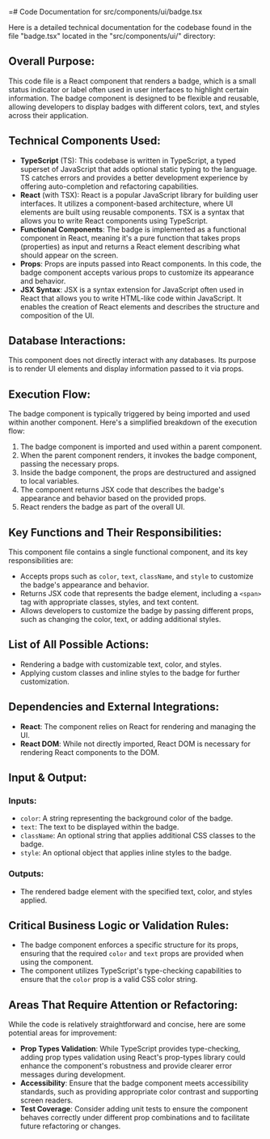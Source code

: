 =# Code Documentation for src/components/ui/badge.tsx

Here is a detailed technical documentation for the codebase found in the file "badge.tsx" located in the "src/components/ui/" directory:

## Overall Purpose:
This code file is a React component that renders a badge, which is a small status indicator or label often used in user interfaces to highlight certain information. The badge component is designed to be flexible and reusable, allowing developers to display badges with different colors, text, and styles across their application.

## Technical Components Used:
- **TypeScript** (TS): This codebase is written in TypeScript, a typed superset of JavaScript that adds optional static typing to the language. TS catches errors and provides a better development experience by offering auto-completion and refactoring capabilities.
- **React** (with TSX): React is a popular JavaScript library for building user interfaces. It utilizes a component-based architecture, where UI elements are built using reusable components. TSX is a syntax that allows you to write React components using TypeScript.
- **Functional Components**: The badge is implemented as a functional component in React, meaning it's a pure function that takes props (properties) as input and returns a React element describing what should appear on the screen.
- **Props**: Props are inputs passed into React components. In this code, the badge component accepts various props to customize its appearance and behavior.
- **JSX Syntax**: JSX is a syntax extension for JavaScript often used in React that allows you to write HTML-like code within JavaScript. It enables the creation of React elements and describes the structure and composition of the UI.

## Database Interactions:
This component does not directly interact with any databases. Its purpose is to render UI elements and display information passed to it via props.

## Execution Flow:
The badge component is typically triggered by being imported and used within another component. Here's a simplified breakdown of the execution flow:

1. The badge component is imported and used within a parent component.
2. When the parent component renders, it invokes the badge component, passing the necessary props.
3. Inside the badge component, the props are destructured and assigned to local variables.
4. The component returns JSX code that describes the badge's appearance and behavior based on the provided props.
5. React renders the badge as part of the overall UI.

## Key Functions and Their Responsibilities:
This component file contains a single functional component, and its key responsibilities are:
- Accepts props such as `color`, `text`, `className`, and `style` to customize the badge's appearance and behavior.
- Returns JSX code that represents the badge element, including a `<span>` tag with appropriate classes, styles, and text content.
- Allows developers to customize the badge by passing different props, such as changing the color, text, or adding additional styles.

## List of All Possible Actions:
- Rendering a badge with customizable text, color, and styles.
- Applying custom classes and inline styles to the badge for further customization.

## Dependencies and External Integrations:
- **React**: The component relies on React for rendering and managing the UI.
- **React DOM**: While not directly imported, React DOM is necessary for rendering React components to the DOM.

## Input & Output:
### Inputs:
- `color`: A string representing the background color of the badge.
- `text`: The text to be displayed within the badge.
- `className`: An optional string that applies additional CSS classes to the badge.
- `style`: An optional object that applies inline styles to the badge.

### Outputs:
- The rendered badge element with the specified text, color, and styles applied.

## Critical Business Logic or Validation Rules:
- The badge component enforces a specific structure for its props, ensuring that the required `color` and `text` props are provided when using the component.
- The component utilizes TypeScript's type-checking capabilities to ensure that the `color` prop is a valid CSS color string.

## Areas That Require Attention or Refactoring:
While the code is relatively straightforward and concise, here are some potential areas for improvement:
- **Prop Types Validation**: While TypeScript provides type-checking, adding prop types validation using React's prop-types library could enhance the component's robustness and provide clearer error messages during development.
- **Accessibility**: Ensure that the badge component meets accessibility standards, such as providing appropriate color contrast and supporting screen readers.
- **Test Coverage**: Consider adding unit tests to ensure the component behaves correctly under different prop combinations and to facilitate future refactoring or changes.
